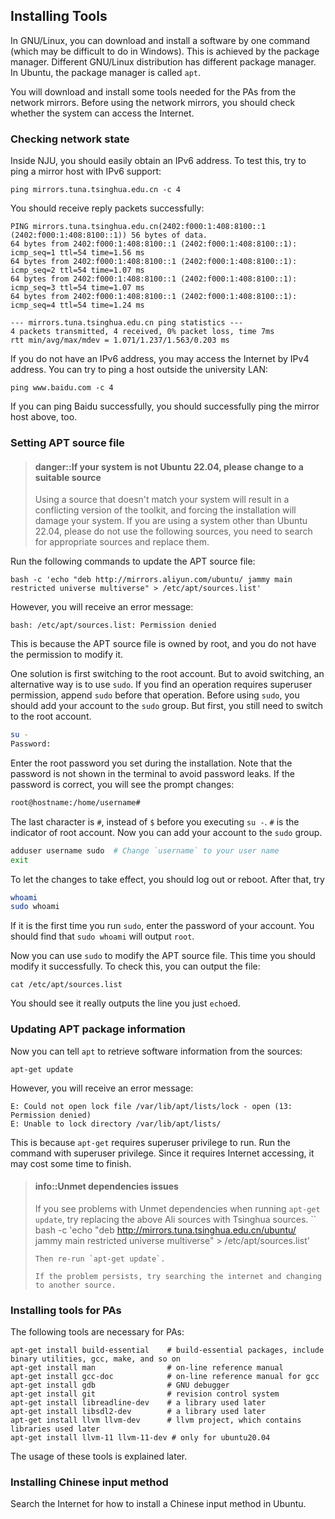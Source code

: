 
## Installing Tools

In GNU/Linux, you can download and install a software by one command (which may be difficult to do in Windows).
This is achieved by the package manager.
Different GNU/Linux distribution has different package manager.
In Ubuntu, the package manager is called `apt`.

You will download and install some tools needed for the PAs from the network mirrors.
Before using the network mirrors, you should check whether the system can access the Internet.

### Checking network state

Inside NJU, you should easily obtain an IPv6 address.
To test this, try to ping a mirror host with IPv6 support:
```
ping mirrors.tuna.tsinghua.edu.cn -c 4
```
You should receive reply packets successfully:
```
PING mirrors.tuna.tsinghua.edu.cn(2402:f000:1:408:8100::1 (2402:f000:1:408:8100::1)) 56 bytes of data.
64 bytes from 2402:f000:1:408:8100::1 (2402:f000:1:408:8100::1): icmp_seq=1 ttl=54 time=1.56 ms
64 bytes from 2402:f000:1:408:8100::1 (2402:f000:1:408:8100::1): icmp_seq=2 ttl=54 time=1.07 ms
64 bytes from 2402:f000:1:408:8100::1 (2402:f000:1:408:8100::1): icmp_seq=3 ttl=54 time=1.07 ms
64 bytes from 2402:f000:1:408:8100::1 (2402:f000:1:408:8100::1): icmp_seq=4 ttl=54 time=1.24 ms

--- mirrors.tuna.tsinghua.edu.cn ping statistics ---
4 packets transmitted, 4 received, 0% packet loss, time 7ms
rtt min/avg/max/mdev = 1.071/1.237/1.563/0.203 ms
```

If you do not have an IPv6 address, you may access the Internet by IPv4 address.
You can try to ping a host outside the university LAN:
```
ping www.baidu.com -c 4
```
If you can ping Baidu successfully, you should successfully ping the mirror host above, too.

### Setting APT source file

<!-- > #### danger::如果你的系统不是Ubuntu 22.04, 请更换合适的源
> 使用与系统不相符的源会导致工具包版本冲突, 强行安装将会损坏系统.
> 如果你使用的系统不是Ubuntu 22.04, 请勿使用以下的源, 你需要自行搜索合适的源并更换. -->

> #### danger::If your system is not Ubuntu 22.04, please change to a suitable source
> Using a source that doesn't match your system will result in a conflicting version of the toolkit, and forcing the installation will damage your system.
> If you are using a system other than Ubuntu 22.04, please do not use the following sources, you need to search for appropriate sources and replace them.

Run the following commands to update the APT source file:
```
bash -c 'echo "deb http://mirrors.aliyun.com/ubuntu/ jammy main restricted universe multiverse" > /etc/apt/sources.list'
```

However, you will receive an error message:
```
bash: /etc/apt/sources.list: Permission denied
```
This is because the APT source file is owned by root,
and you do not have the permission to modify it.

One solution is first switching to the root account.
But to avoid switching, an alternative way is to use `sudo`.
If you find an operation requires superuser permission, append `sudo` before that operation.
Before using `sudo`, you should add your account to the `sudo` group.
But first, you still need to switch to the root account.
```bash
su -
Password:
```
Enter the root password you set during the installation.
Note that the password is not shown in the terminal to avoid password leaks.
If the password is correct, you will see the prompt changes:
```bash
root@hostname:/home/username#
```
The last character is `#`, instead of `$` before you executing `su -`.
`#` is the indicator of root account.
Now you can add your account to the `sudo` group.
```bash
adduser username sudo  # Change `username` to your user name
exit
```
To let the changes to take effect, you should log out or reboot.
After that, try
```bash
whoami
sudo whoami
```
If it is the first time you run `sudo`, enter the password of your account.
You should find that `sudo whoami` will output `root`.

Now you can use `sudo` to modify the APT source file.
This time you should modify it successfully.
To check this, you can output the file:
```
cat /etc/apt/sources.list
```
You should see it really outputs the line you just `echo`ed.

### Updating APT package information

Now you can tell `apt` to retrieve software information from the sources:
```
apt-get update
```
However, you will receive an error message:
```
E: Could not open lock file /var/lib/apt/lists/lock - open (13: Permission denied)
E: Unable to lock directory /var/lib/apt/lists/
```
This is because `apt-get` requires superuser privilege to run.
Run the command with superuser privilege.
Since it requires Internet accessing, it may cost some time to finish.

<!-- > #### info::Unmet dependencies问题
> 如果在运行`apt-get update`时报告Unmet dependencies的问题, 可尝试将上述阿里源更换成清华源:
> ```
> bash -c 'echo "deb http://mirrors.tuna.tsinghua.edu.cn/ubuntu/ jammy main restricted universe multiverse" > /etc/apt/sources.list'
> ```
> 然后重新执行`apt-get update`.
>
> 若问题仍然出现, 可尝试搜索互联网并更换其他源. -->

> #### info::Unmet dependencies issues
> If you see problems with Unmet dependencies when running `apt-get update`, try replacing the above Ali sources with Tsinghua sources.
> ``
> bash -c 'echo "deb http://mirrors.tuna.tsinghua.edu.cn/ubuntu/ jammy main restricted universe multiverse" > /etc/apt/sources.list'
> ```
> Then re-run `apt-get update`.
>
> If the problem persists, try searching the internet and changing to another source.

### Installing tools for PAs

The following tools are necessary for PAs:
```
apt-get install build-essential    # build-essential packages, include binary utilities, gcc, make, and so on
apt-get install man                # on-line reference manual
apt-get install gcc-doc            # on-line reference manual for gcc
apt-get install gdb                # GNU debugger
apt-get install git                # revision control system
apt-get install libreadline-dev    # a library used later
apt-get install libsdl2-dev        # a library used later
apt-get install llvm llvm-dev      # llvm project, which contains libraries used later
apt-get install llvm-11 llvm-11-dev # only for ubuntu20.04
```
The usage of these tools is explained later.

### Installing Chinese input method

Search the Internet for how to install a Chinese input method in Ubuntu.

